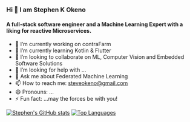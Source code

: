 ### Hi 👋 I am Stephen K Okeno

#### A full-stack software engineer and a Machine Learning Expert with a liking for reactive Microservices.

- 🔭 I’m currently working on contraFarm
- 🌱 I’m currently learning Kotlin & Flutter
- 👯 I’m looking to collaborate on ML, Computer Vision and Embedded Software Solutions
- 🤔 I’m looking for help with ...
- 💬 Ask me about Federated Machine Learning
- 📫 How to reach me: steveokeno@gmail.com
- 😄 Pronouns: ...
- ⚡ Fun fact: ...may the forces be with you!

[![Stephen's GitHub stats](https://github-readme-stats.vercel.app/api?username=sokeno)](https://github.com/sokeno/github-readme-stats)
[![Top Languages](https://github-readme-stats.vercel.app/api/top-langs/?username=sokeno)](https://github.com/sokeno/github-readme-stats)

